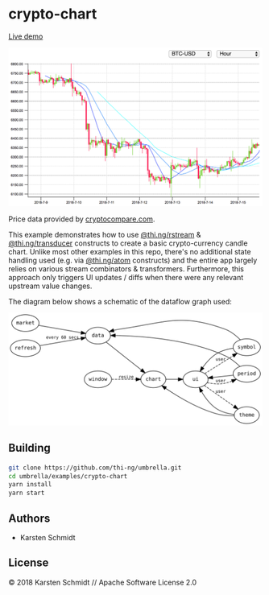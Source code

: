 # crypto-chart

[Live demo](https://s3.amazonaws.com/demo.thi.ng/umbrella/crypto-chart/index.html)

![chart](../../assets/crypto-chart.png)

Price data provided by [cryptocompare.com](https://min-api.cryptocompare.com/).

This example demonstrates how to use
[@thi.ng/rstream](https://github.com/thi-ng/umbrella/tree/master/packages/rstream)
&
[@thi.ng/transducer](https://github.com/thi-ng/umbrella/tree/master/packages/transducer)
constructs to create a basic crypto-currency candle chart. Unlike most
other examples in this repo, there's no additional state handling used
(e.g. via
[@thi.ng/atom](https://github.com/thi-ng/umbrella/tree/master/packages/atom)
constructs) and the entire app largely relies on various stream
combinators & transformers. Furthermore, this approach only triggers UI
updates / diffs when there were any relevant upstream value changes.

The diagram below shows a schematic of the dataflow graph used:

![dataflow](../../assets/crypto-dflow.svg)

## Building

```bash
git clone https://github.com/thi-ng/umbrella.git
cd umbrella/examples/crypto-chart
yarn install
yarn start
```

## Authors

- Karsten Schmidt

## License

&copy; 2018 Karsten Schmidt // Apache Software License 2.0
